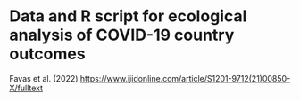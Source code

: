 # Data and R script for ecological analysis of COVID-19 country outcomes
Favas et al. (2022) https://www.ijidonline.com/article/S1201-9712(21)00850-X/fulltext 
